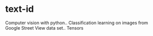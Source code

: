 # text-id

Computer vision with python..
Classification learning on images from Google Street View data set..
Tensors

